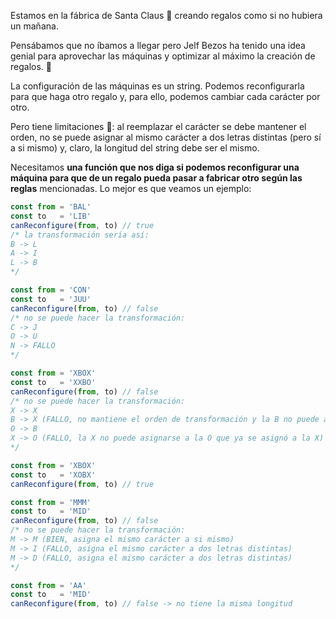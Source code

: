 Estamos en la fábrica de Santa Claus 🎅 creando regalos como si no hubiera un mañana.

Pensábamos que no íbamos a llegar pero Jelf Bezos ha tenido una idea genial para aprovechar las máquinas y optimizar al máximo la creación de regalos. 🎁

La configuración de las máquinas es un string. Podemos reconfigurarla para que haga otro regalo y, para ello, podemos cambiar cada carácter por otro.

Pero tiene limitaciones 🥲: al reemplazar el carácter se debe mantener el orden, no se puede asignar al mismo carácter a dos letras distintas (pero sí a si mismo) y, claro, la longitud del string debe ser el mismo.

Necesitamos **una función que nos diga si podemos reconfigurar una máquina para que de un regalo pueda pasar a fabricar otro según las reglas** mencionadas. Lo mejor es que veamos un ejemplo:

```javascript
const from = 'BAL'
const to   = 'LIB'
canReconfigure(from, to) // true
/* la transformación sería así:
B -> L
A -> I
L -> B
*/

const from = 'CON'
const to   = 'JUU'
canReconfigure(from, to) // false
/* no se puede hacer la transformación:
C -> J
O -> U
N -> FALLO
*/

const from = 'XBOX'
const to   = 'XXBO'
canReconfigure(from, to) // false
/* no se puede hacer la transformación:
X -> X
B -> X (FALLO, no mantiene el orden de transformación y la B no puede asignarse a la X que ya se asignó a otra) 
O -> B
X -> O (FALLO, la X no puede asignarse a la O que ya se asignó a la X)
*/

const from = 'XBOX'
const to   = 'XOBX'
canReconfigure(from, to) // true

const from = 'MMM'
const to   = 'MID'
canReconfigure(from, to) // false
/* no se puede hacer la transformación:
M -> M (BIEN, asigna el mismo carácter a si mismo)
M -> I (FALLO, asigna el mismo carácter a dos letras distintas)
M -> D (FALLO, asigna el mismo carácter a dos letras distintas)
*/

const from = 'AA'
const to   = 'MID'
canReconfigure(from, to) // false -> no tiene la misma longitud
```